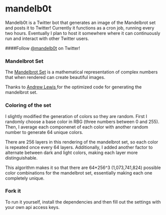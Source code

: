 # mandelb0t

Mandelb0t is a Twitter bot that generates an image of the Mandelbrot set and posts it to Twitter! Currently it functions as a cron job, running every two hours. Eventually I plan to host it somewhere where it can continuously run and interact with other Twitter users.

####Follow [@mandelb0t](https://twitter.com/mandelb0t) on Twitter!

### Mandelbrot Set

The [Mandelbrot Set](http://en.wikipedia.org/wiki/Mandelbrot_set) is a mathematical representation of complex numbers that when rendered can create beautiful images.

Thanks to [Andrew Lewis ](http://code.activestate.com/recipes/577111-mandelbrot-fractal-using-pil/) for the optimized code for generating the mandelbrot set.

### Coloring of the set

I slightly modified the generation of colors so they are random. First I randomly choose a base color in RBG (three numbers between 0 and 255). Then, I average each componenet of each color with another random number to generate 64 unique colors.

There are 256 layers in this rendering of the mandelbrot set, so each color is repeated once every 64 layers. Additionally, I added another factor to alternate between dark and light colors, making each layer more distinguishable.

This algorithm makes it so that there are 64*256^3 (1,073,741,824) possible color combinations for the mandelbrot set, essentially making each one completely unique.

### Fork it

To run it yourself, install the dependencies and then fill out the settings with your own api access keys.
